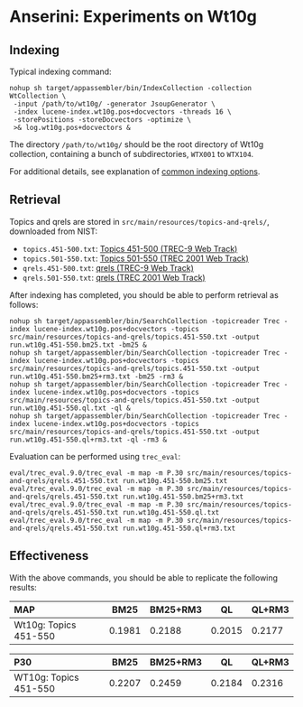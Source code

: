 # Anserini: Experiments on Wt10g

## Indexing

Typical indexing command:

```
nohup sh target/appassembler/bin/IndexCollection -collection WtCollection \
 -input /path/to/wt10g/ -generator JsoupGenerator \
 -index lucene-index.wt10g.pos+docvectors -threads 16 \
 -storePositions -storeDocvectors -optimize \
 >& log.wt10g.pos+docvectors &
```

The directory `/path/to/wt10g/` should be the root directory of Wt10g collection, containing a bunch of subdirectories, `WTX001` to `WTX104`.

For additional details, see explanation of [common indexing options](common-indexing-options.md).

## Retrieval

Topics and qrels are stored in `src/main/resources/topics-and-qrels/`, downloaded from NIST:

+ `topics.451-500.txt`: [Topics 451-500 (TREC-9 Web Track)](http://trec.nist.gov/data/topics_eng/topics.451-500.gz)
+ `topics.501-550.txt`: [Topics 501-550 (TREC 2001 Web Track)](http://trec.nist.gov/data/topics_eng/topics.501-550.txt)
+ `qrels.451-500.txt`: [qrels (TREC-9 Web Track)](http://trec.nist.gov/data/qrels_eng/qrels.trec9.main_web.gz)
+ `qrels.501-550.txt`: [qrels (TREC 2001 Web Track)](http://trec.nist.gov/data/qrels_eng/adhoc_qrels.txt)

After indexing has completed, you should be able to perform retrieval as follows:

```
nohup sh target/appassembler/bin/SearchCollection -topicreader Trec -index lucene-index.wt10g.pos+docvectors -topics src/main/resources/topics-and-qrels/topics.451-550.txt -output run.wt10g.451-550.bm25.txt -bm25 &
nohup sh target/appassembler/bin/SearchCollection -topicreader Trec -index lucene-index.wt10g.pos+docvectors -topics src/main/resources/topics-and-qrels/topics.451-550.txt -output run.wt10g.451-550.bm25+rm3.txt -bm25 -rm3 &
nohup sh target/appassembler/bin/SearchCollection -topicreader Trec -index lucene-index.wt10g.pos+docvectors -topics src/main/resources/topics-and-qrels/topics.451-550.txt -output run.wt10g.451-550.ql.txt -ql &
nohup sh target/appassembler/bin/SearchCollection -topicreader Trec -index lucene-index.wt10g.pos+docvectors -topics src/main/resources/topics-and-qrels/topics.451-550.txt -output run.wt10g.451-550.ql+rm3.txt -ql -rm3 &
```

Evaluation can be performed using `trec_eval`:

```
eval/trec_eval.9.0/trec_eval -m map -m P.30 src/main/resources/topics-and-qrels/qrels.451-550.txt run.wt10g.451-550.bm25.txt
eval/trec_eval.9.0/trec_eval -m map -m P.30 src/main/resources/topics-and-qrels/qrels.451-550.txt run.wt10g.451-550.bm25+rm3.txt
eval/trec_eval.9.0/trec_eval -m map -m P.30 src/main/resources/topics-and-qrels/qrels.451-550.txt run.wt10g.451-550.ql.txt
eval/trec_eval.9.0/trec_eval -m map -m P.30 src/main/resources/topics-and-qrels/qrels.451-550.txt run.wt10g.451-550.ql+rm3.txt
```

## Effectiveness

With the above commands, you should be able to replicate the following results:

MAP                    | BM25   | BM25+RM3 | QL     | QL+RM3 |
:----------------------|--------|----------|--------|--------|
Wt10g: Topics 451-550  | 0.1981 | 0.2188   | 0.2015 | 0.2177 |

P30                    | BM25   | BM25+RM3 | QL     | QL+RM3 |
:----------------------|--------|----------|--------|--------|
WT10g: Topics 451-550  | 0.2207 | 0.2459   | 0.2184 | 0.2316 |
